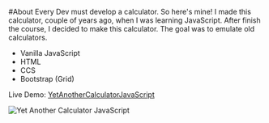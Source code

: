 #About
Every Dev must develop a calculator. So here's mine!
I made this calculator, couple of years ago, when I was learning JavaScript. After finish the course, I decided to make this calculator. The goal was to emulate old calculators.

- Vanilla JavaScript
- HTML
- CCS
- Bootstrap (Grid)

Live Demo: [YetAnotherCalculatorJavaScript](https://zagaz.github.io/YetAnotherCalculatorJavaScript/ "YetAnotherCalculatorJavaScript")

![Yet Another Calculator JavaScript](https://repository-images.githubusercontent.com/223682318/cceaec80-a1fc-11ea-80ce-ec378b975e5a "Yet Another Calculator JavaScript")
